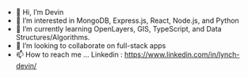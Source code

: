 - 👋 Hi, I’m Devin
- 👀 I’m interested in MongoDB, Express.js, React, Node.js, and Python
- 🌱 I’m currently learning OpenLayers, GIS, TypeScript, and Data Structures/Algorithms.
- 💞️ I’m looking to collaborate on full-stack apps
- 📫 How to reach me ... Linkedin : https://www.linkedin.com/in/lynch-devin/
